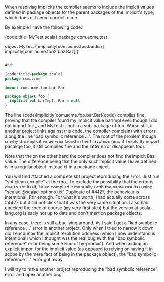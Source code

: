 When resolving implicits the compiler seems to include the implcit values defined in package objects for the parent packages of the implicit's type, which does not seem correct to me.

By example I have the following code:

{code:title=MyTest.scala}
package com.acme.test

object MyTest {
  implicitly[com.acme.foo.bar.Bar]
  implicitly[com.acme.foo2.baz.Baz]
}
```scala

And:

{code:title=package.scala}
package com.acme

import com.acme.foo.bar.Bar

package object foo {
  implicit val barImpl: Bar = null
}
```

The line {code}implicitly[com.acme.foo.bar.Bar]{code} compiles fine, proving that the compiler found my implicit value barImpl even though I did not import foo._ and MyTest is not in a sub-package of foo. Worse still, if another project links against this code, the compiler complains with errors along the line "bad symbolic reference ...". The root of the problem though is why the implicit value was found in the first place (and if I explcitly import pacakge foo, it still compiles fine and the latter error disappears too).

Note that the on the other hand the compiler does not find the implcit Baz value. The difference being that the only such implicit value I have defined is in a regular object instead of in a package object.

You will find attached a complete sbt project reproducing the error. Just run "sbt clean compile" at the root. 
To exclude the possibility that the error is due to sbt itself, I also compiled it manually (with the same results) using "scalac @scalac-options.txt"
Duplicate of #4427, the behaviour is intentional. 
Fair enough. 
For what it's worth, I had actually come across #4427 but it did not click that it was the very same situation.
I also had checked the spec of course (my very first step) but the version at scala-lang.org is sadly not up to date and don't mention package objects.

In any case, there is still a bug lying around. As I said I got a "bad symbolic reference ..." error in another project. 
Only when I tried to narrow it down did I encounter the implicit resolution oddness (which I now understand is intentional) which I thought was the real bug (with the "bad symbolic reference" error being some kind of by-product). 
And when adding an explicit import for the implicit value (as opposed to relying on having it in scope by the mere fact of being in the package object), the "bad symbolic reference ..." error got away.

I will try to make another project reproducing the "bad symbolic reference" error and open another bug.
